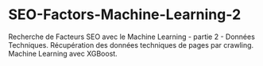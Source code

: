 # SEO-Factors-Machine-Learning-2
Recherche de Facteurs SEO avec le Machine Learning - partie 2 - Données Techniques.
Récupération des données techniques de pages par crawling. Machine Learning avec XGBoost.
